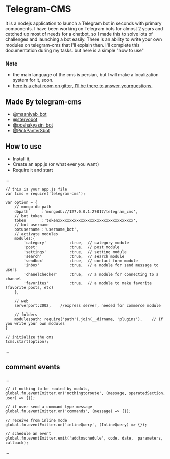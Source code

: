 # Telegram-CMS
It is a nodejs application to launch a Telegram bot in seconds with primary components.
I have been working on Telegram bots for almost 2 years and catched up most of needs for a chatbot. so I made this to solve lots of challenges and launching a bot easily.
There is an ability to write your own modules on telegram-cms that I'll explain then.
I'll complete this documentation during my tasks. but here is a simple "how to use"

### Note
- the main language of the cms is persian, but I will make a localization system for it, soon.
- [here is a chat room on gitter, I'll be there to answer yourquestions.](https://gitter.im/telegram-cms/Lobby)

## Made By telegram-cms
- [@maaniyab_bot](http://t.me/maaniyab_bot)
- [@steryobot](http://t.me/steryobot)
- [@poshakyasin_bot](http://t.me/poshakyasin_bot)
- [@PinkPanterSbot](http://t.me/PinkPanterSbot)

## How to use
- Install it,
- Create an app.js (or what ever you want)
- Require it and start

...

    // this is your app.js file
    var tcms = require('telegram-cms');

    var option = {
        // mongo db path
        dbpath      :'mongodb://127.0.0.1:27017/telegram_cms',
        // bot token
        token       :'tokenxxxxxxxxxxxxxxxxxxxxxxxxxxxxxxxxx',
        // bot username
        botusername :'username_bot',
        // activate modules
        modules:{
            'category'          :true,	// category module
            'post'              :true,	// post module
            'settings'          :true,	// setting module
            'search'            :true,	// search module
            'sendbox'           :true,	// contact form module
            'inbox'             :true,	// a module for send message to users
            'chanelChecker'     :true,	// a module for connecting to a channel
            'favorites'         :true,	// a module to make favorite (favorite posts, etc)
        },

        // web
        serverport:2002,	//express server, needed for commerce module

        // folders
        modulespath: require('path').join(__dirname, 'plugins'),	// If you write your own modules
    }
    
    // initialize the cms
    tcms.start(option);
    
...

## comment events

...

    // if nothing to be routed by moduls,
    global.fn.eventEmitter.on('nothingtoroute', (message, speratedSection, user) => {});

    // if user send a command type message
    global.fn.eventEmitter.on('commands', (message) => {});

    // receive from inline mode
    global.fn.eventEmitter.on('inlineQuery', (InlineQuery) => {});

    // schedule an event
    global.fn.eventEmitter.emit('addtoschedule', code, date,  parameters, callback);

...
